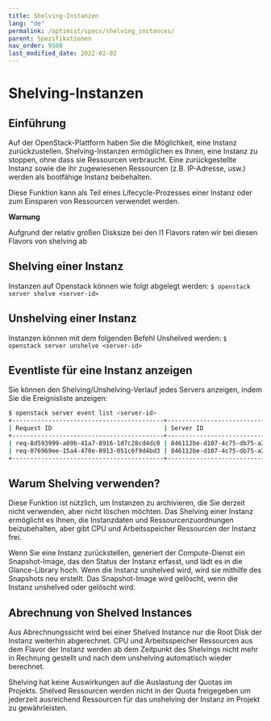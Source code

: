 ```yaml
---
title: Shelving-Instanzen
lang: "de"
permalink: /optimist/specs/shelving_instances/
parent: Spezifikationen
nav_order: 9500
last_modified_date: 2022-02-02
---
```


# Shelving-Instanzen

## Einführung

Auf der OpenStack-Plattform haben Sie die Möglichkeit, eine Instanz zurückzustellen. Shelving-Instanzen ermöglichen es Ihnen, eine Instanz zu stoppen, ohne dass sie Ressourcen verbraucht.
Eine zurückgestellte Instanz sowie die ihr zugewiesenen Ressourcen (z.B. IP-Adresse, usw.) werden als bootfähige Instanz beibehalten.

Diese Funktion kann als Teil eines Lifecycle-Prozesses einer Instanz oder zum Einsparen von Ressourcen verwendet werden.

**Warnung**

Aufgrund der relativ großen Disksize bei den l1 Flavors raten wir bei diesen Flavors von shelving ab

## Shelving einer Instanz

Instanzen auf Openstack können wie folgt abgelegt werden:
`$ openstack server shelve <server-id>`

## Unshelving einer Instanz

Instanzen können mit dem folgenden Befehl Unshelved werden:
`$ openstack server unshelve <server-id>`

## Eventliste für eine Instanz anzeigen

Sie können den Shelving/Unshelving-Verlauf jedes Servers anzeigen, indem Sie die Ereignisliste anzeigen:

```bash
$ openstack server event list <server-id>
+------------------------------------------+--------------------------------------+--------+----------------------------+
| Request ID                               | Server ID                            | Action | Start Time                 |
+------------------------------------------+--------------------------------------+--------+----------------------------+
| req-8d593999-a09b-41a7-8916-1d7c28cd4dc0 | 846112be-d107-4c75-db75-a32eb47a78c5 | shelve | 2022-07-17T15:28:08.000000 |
| req-076969ee-15a4-470e-8913-051c6f9d4bd3 | 846112be-d107-4c75-db75-a32eb47a78c5 | create | 2022-07-19T16:15:22.000000 |
+------------------------------------------+--------------------------------------+--------+----------------------------+
```

## Warum Shelving verwenden?

Diese Funktion ist nützlich, um Instanzen zu archivieren, die Sie derzeit nicht verwenden, aber nicht löschen möchten. Das Shelving einer Instanz ermöglicht es Ihnen, die Instanzdaten und Ressourcenzuordnungen beizubehalten, aber gibt CPU und Arbeitsspeicher Ressourcen der Instanz frei.

Wenn Sie eine Instanz zurückstellen, generiert der Compute-Dienst ein Snapshot-Image, das den Status der Instanz erfasst, und lädt es in die Glance-Library hoch. Wenn die Instanz unshelved wird, wird sie mithilfe des Snapshots neu erstellt.
Das Snapshot-Image wird gelöscht, wenn die Instanz unshelved oder gelöscht wird.

## Abrechnung von Shelved Instances

Aus Abrechnungssicht wird bei einer Shelved Instance nur die Root Disk der Instanz weiterhin abgerechnet. CPU und Arbeitsspeicher Ressourcen aus dem Flavor der Instanz werden ab dem Zeitpunkt des Shelvings nicht mehr in Rechnung gestellt und nach dem unshelving automatisch wieder berechnet.

Shelving hat keine Auswirkungen auf die Auslastung der Quotas im Projekts. Shelved Ressourcen werden nicht in der Quota freigegeben um jederzeit ausreichend Ressourcen für das unshelving der Instanz im Projekt zu gewährleisten.

